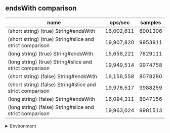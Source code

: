 ## endsWith comparison

|name|ops/sec|samples|
|-|-|-|
|(short string) (true) String#endsWith|16,002,611|8001306|
|(short string) (true) String#slice and strict comparison|19,907,820|9953911|
|(long string) (true) String#endsWith|15,658,221|7829111|
|(long string) (true) String#slice and strict comparison|19,949,514|9974758|
|(short string) (false) String#endsWith|16,156,558|8078280|
|(short string) (false) String#slice and strict comparison|19,976,517|9988259|
|(long string) (false) String#endsWith|16,094,311|8047156|
|(long string) (false) String#slice and strict comparison|19,963,024|9981513|


<details>
<summary>Environment</summary>

* __Machine:__ linux x64 | 4 vCPUs | 15.2GB Mem
* __Run:__ Mon Jun 24 2024 01:34:13 GMT+0000 (Coordinated Universal Time)
</details>

<!--
{"environment":{"platform":"linux","arch":"x64","cpus":4,"totalMemory":15.245216369628906},"benchmarks":[{"name":"(short string) (true) String#endsWith","opsSec":16002611.071843121,"samples":8001306},{"name":"(short string) (true) String#slice and strict comparison","opsSec":19907820.725896146,"samples":9953911},{"name":"(long string) (true) String#endsWith","opsSec":15658221.217125073,"samples":7829111},{"name":"(long string) (true) String#slice and strict comparison","opsSec":19949514.44394475,"samples":9974758},{"name":"(short string) (false) String#endsWith","opsSec":16156558.77206879,"samples":8078280},{"name":"(short string) (false) String#slice and strict comparison","opsSec":19976517.36094992,"samples":9988259},{"name":"(long string) (false) String#endsWith","opsSec":16094311.420565248,"samples":8047156},{"name":"(long string) (false) String#slice and strict comparison","opsSec":19963024.562696896,"samples":9981513}]}-->
